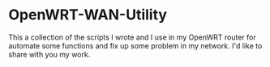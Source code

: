 # OpenWRT-WAN-Utility
This a collection of the scripts I wrote and I use in my OpenWRT router for automate some functions and fix up some problem in my network. I'd like to share with you my work.
